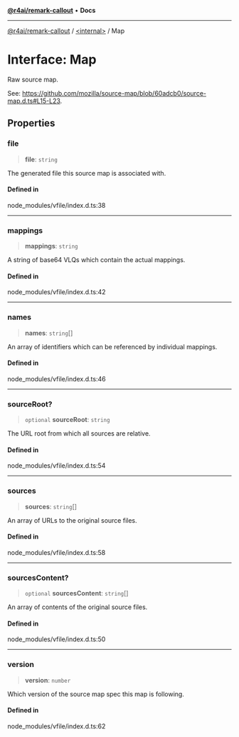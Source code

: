 [**@r4ai/remark-callout**](../../README.md) • **Docs**

***

[@r4ai/remark-callout](../../globals.md) / [\<internal\>](../README.md) / Map

# Interface: Map

Raw source map.

See:
<https://github.com/mozilla/source-map/blob/60adcb0/source-map.d.ts#L15-L23>.

## Properties

### file

> **file**: `string`

The generated file this source map is associated with.

#### Defined in

node\_modules/vfile/index.d.ts:38

***

### mappings

> **mappings**: `string`

A string of base64 VLQs which contain the actual mappings.

#### Defined in

node\_modules/vfile/index.d.ts:42

***

### names

> **names**: `string`[]

An array of identifiers which can be referenced by individual mappings.

#### Defined in

node\_modules/vfile/index.d.ts:46

***

### sourceRoot?

> `optional` **sourceRoot**: `string`

The URL root from which all sources are relative.

#### Defined in

node\_modules/vfile/index.d.ts:54

***

### sources

> **sources**: `string`[]

An array of URLs to the original source files.

#### Defined in

node\_modules/vfile/index.d.ts:58

***

### sourcesContent?

> `optional` **sourcesContent**: `string`[]

An array of contents of the original source files.

#### Defined in

node\_modules/vfile/index.d.ts:50

***

### version

> **version**: `number`

Which version of the source map spec this map is following.

#### Defined in

node\_modules/vfile/index.d.ts:62
